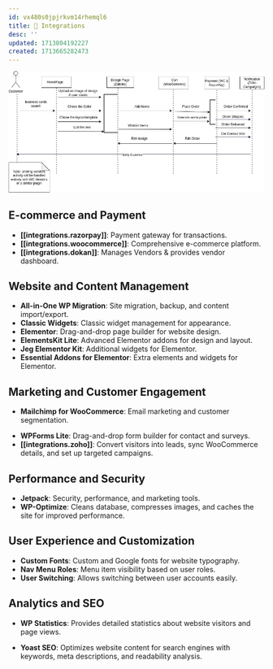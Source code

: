 ```yaml
---
id: vx480s0jpjrkvm14rhemql6
title: 🔌 Integrations
desc: ''
updated: 1713804192227
created: 1713665282473
---
```


![Sequence Diagram](assets/sequence_diagram.jpg)

## E-commerce and Payment

- **[[integrations.razorpay]]**: Payment gateway for transactions.
- **[[integrations.woocommerce]]**: Comprehensive e-commerce platform.
- **[[integrations.dokan]]**: Manages Vendors & provides vendor dashboard.
<!-- - **WC Vendors Marketplace**: Marketplace creation with vendor management. -->
<!-- - **WC Captcha**: Adds captcha to WooCommerce forms to prevent spam and secure the site from bots. -->

## Website and Content Management

- **All-in-One WP Migration**: Site migration, backup, and content import/export.
- **Classic Widgets**: Classic widget management for appearance.
- **Elementor**: Drag-and-drop page builder for website design.
- **ElementsKit Lite**: Advanced Elementor addons for design and layout.
- **Jeg Elementor Kit**: Additional widgets for Elementor.
- **Essential Addons for Elementor**: Extra elements and widgets for Elementor.

## Marketing and Customer Engagement

<!-- - **Contact Form 7**: Creation of contact forms. -->
- **Mailchimp for WooCommerce**: Email marketing and customer segmentation.
<!-- - SMSAlert - WooCommerce: SMS notifications for orders and customer engagement. -->
- **WPForms Lite**: Drag-and-drop form builder for contact and surveys.
- **[[integrations.zoho]]**: Convert visitors into leads, sync WooCommerce details, and set up targeted campaigns.

## Performance and Security

- **Jetpack**: Security, performance, and marketing tools.
- **WP-Optimize**: Cleans database, compresses images, and caches the site for improved performance.
<!-- - WP Super Cache: Generates static HTML files for faster load times. -->
<!-- - WP Armour – Honeypot Anti-Spam: Protects forms from spam using the honeypot technique. -->

## User Experience and Customization

- **Custom Fonts**: Custom and Google fonts for website typography.
- **Nav Menu Roles**: Menu item visibility based on user roles.
- **User Switching**: Allows switching between user accounts easily.

## Analytics and SEO

- **WP Statistics**: Provides detailed statistics about website visitors and page views.
<!-- - **Site Kit by Google**: Integrates insights from Google Analytics, Search Console, AdSense, and PageSpeed Insights. -->
- **Yoast SEO**: Optimizes website content for search engines with keywords, meta descriptions, and readability analysis.

